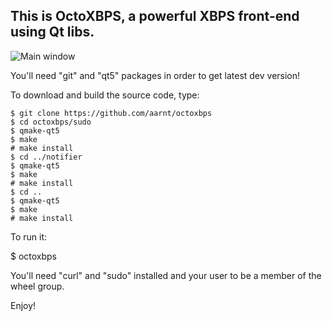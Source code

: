 ## This is OctoXBPS, a powerful XBPS front-end using Qt libs. 

![Main window](https://raw.githubusercontent.com/aarnt/octoxbps/master/octoxbps-mainwindow.png)

You'll need "git" and "qt5" packages in order to get latest dev version!

To download and build the source code, type:

```
$ git clone https://github.com/aarnt/octoxbps
$ cd octoxbps/sudo
$ qmake-qt5
$ make
# make install
$ cd ../notifier
$ qmake-qt5
$ make
# make install
$ cd ..
$ qmake-qt5
$ make
# make install
```

To run it:

$ octoxbps

You'll need "curl" and "sudo" installed and your user to be a member of the wheel group.

Enjoy!
